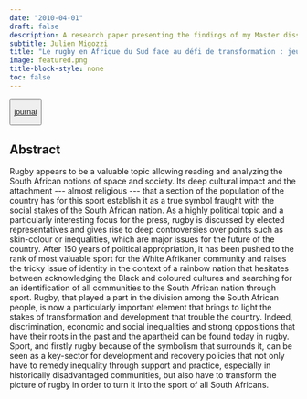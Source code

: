 ```yaml
---
date: "2010-04-01"
draft: false 
description: A research paper presenting the findings of my Master dissertation on school rugby and urban segregation in post-apartheid Cape Town.
subtitle: Julien Migozzi
title: "Le rugby en Afrique du Sud face au défi de transformation : jeu de pouvoir, outil de développement et force symbolique"
image: featured.png
title-block-style: none
toc: false
---
```


<button type="button" class="btn btn-outline-success">

<a href="https://doi.org/10.4000/com.5975">journal</a>

</button>

## Abstract

Rugby appears to be a valuable topic allowing reading and analyzing the South African notions of space and society. Its deep cultural impact and the attachment --- almost religious --- that a section of the population of the country has for this sport establish it as a true symbol fraught with the social stakes of the South African nation. As a highly political topic and a particularly interesting focus for the press, rugby is discussed by elected representatives and gives rise to deep controversies over points such as skin-colour or inequalities, which are major issues for the future of the country. After 150 years of political appropriation, it has been pushed to the rank of most valuable sport for the White Afrikaner community and raises the tricky issue of identity in the context of a rainbow nation that hesitates between acknowledging the Black and coloured cultures and searching for an identification of all communities to the South African nation through sport. Rugby, that played a part in the division among the South African people, is now a particularly important element that brings to light the stakes of transformation and development that trouble the country. Indeed, discrimination, economic and social inequalities and strong oppositions that have their roots in the past and the apartheid can be found today in rugby. Sport, and firstly rugby because of the symbolism that surrounds it, can be seen as a key-sector for development and recovery policies that not only have to remedy inequality through support and practice, especially in historically disadvantaged communities, but also have to transform the picture of rugby in order to turn it into the sport of all South Africans.
